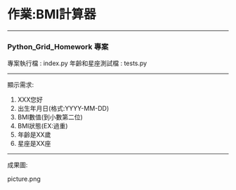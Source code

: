 # 作業:BMI計算器

---

### Python_Grid_Homework 專案

專案執行檔 : index.py
年齡和星座測試檔 : tests.py

---

顯示需求:

1. XXX您好
2. 出生年月日(格式:YYYY-MM-DD)
3. BMI數值(到小數第二位)
4. BMI狀態(EX:過重)
5. 年齡是XX歲
6. 星座是XX座

---

成果圖:

picture.png
